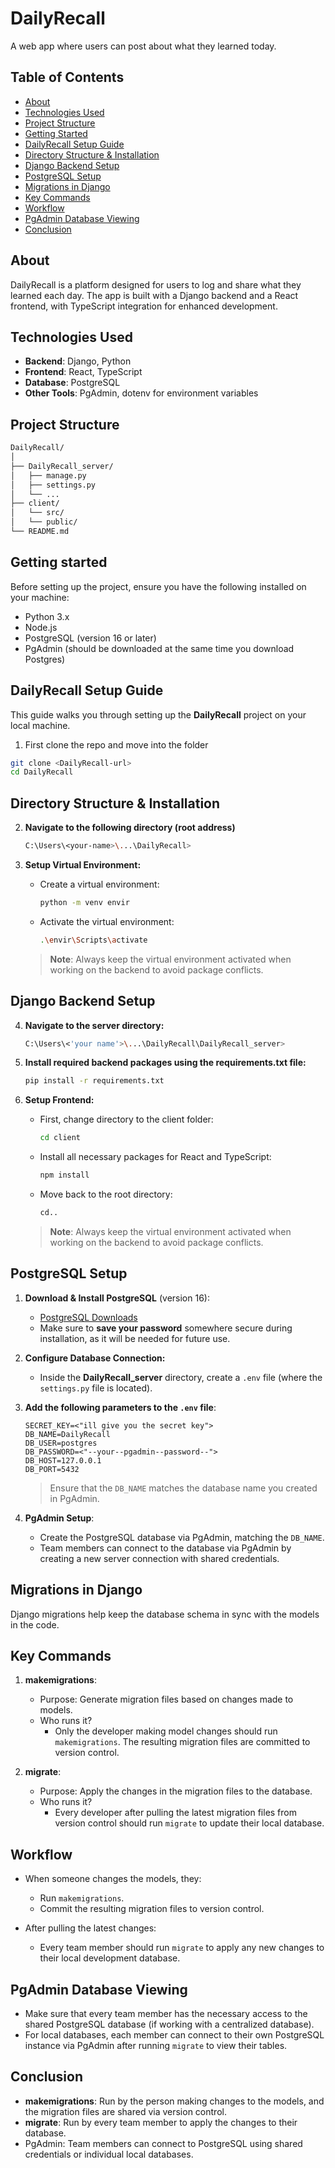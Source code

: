# DailyRecall

A web app where users can post about what they learned today.

## Table of Contents

- [About](#about)
- [Technologies Used](#technologies-used)
- [Project Structure](#project-structure)
- [Getting Started](#getting-started)
- [DailyRecall Setup Guide](#dailyrecall-setup-guide)
- [Directory Structure & Installation](#directory-structure-&-installation)
- [Django Backend Setup](#django-backend-setup)
- [PostgreSQL Setup](#postgreSQL-setup)
- [Migrations in Django](#migrations-in-django)
- [Key Commands](#key-commands)
- [Workflow](#workflow)
- [PgAdmin Database Viewing](#pgadmin-database-viewing)
- [Conclusion](#conclusion)

## About

DailyRecall is a platform designed for users to log and share what they learned each day. The app is built with a Django backend and a React frontend, with TypeScript integration for enhanced development.

## Technologies Used

- **Backend**: Django, Python
- **Frontend**: React, TypeScript
- **Database**: PostgreSQL
- **Other Tools**: PgAdmin, dotenv for environment variables

## Project Structure

```bash
DailyRecall/
│
├── DailyRecall_server/
│   ├── manage.py
│   ├── settings.py
│   └── ...
├── client/
│   └── src/
│   └── public/
└── README.md
```

## Getting started

Before setting up the project, ensure you have the following installed on your machine:

- Python 3.x
- Node.js
- PostgreSQL (version 16 or later)
- PgAdmin (should be downloaded at the same time you download Postgres)

## DailyRecall Setup Guide

This guide walks you through setting up the **DailyRecall** project on your local machine.

1. First clone the repo and move into the folder

```bash
git clone <DailyRecall-url>
cd DailyRecall
```

## Directory Structure & Installation

2. **Navigate to the following directory (root address)**

   ```bash
   C:\Users\<your-name>\...\DailyRecall>
   ```

3. **Setup Virtual Environment:**

   - Create a virtual environment:

     ```bash
     python -m venv envir
     ```

   - Activate the virtual environment:

     ```bash
     .\envir\Scripts\activate
     ```

   > **Note**: Always keep the virtual environment activated when working on the backend to avoid package conflicts.

## Django Backend Setup

4. **Navigate to the server directory:**

   ```bash
   C:\Users\<'your name'>\...\DailyRecall\DailyRecall_server>
   ```

5. **Install required backend packages using the requirements.txt file:**

   ```bash
   pip install -r requirements.txt
   ```

6. **Setup Frontend:**

   - First, change directory to the client folder:

     ```bash
     cd client
     ```

   - Install all necessary packages for React and TypeScript:

     ```bash
     npm install
     ```

   - Move back to the root directory:
     ```bash
     cd..
     ```

   > **Note**: Always keep the virtual environment activated when working on the backend to avoid package conflicts.

## PostgreSQL Setup

1. **Download & Install PostgreSQL** (version 16):

   - [PostgreSQL Downloads](https://www.postgresql.org/download/)
   - Make sure to **save your password** somewhere secure during installation, as it will be needed for future use.

2. **Configure Database Connection:**

   - Inside the **DailyRecall_server** directory, create a `.env` file (where the `settings.py` file is located).

3. **Add the following parameters to the `.env` file**:

   ```
   SECRET_KEY=<"ill give you the secret key">
   DB_NAME=DailyRecall
   DB_USER=postgres
   DB_PASSWORD=<"--your--pgadmin--password--">
   DB_HOST=127.0.0.1
   DB_PORT=5432
   ```

   > Ensure that the `DB_NAME` matches the database name you created in PgAdmin.

4. **PgAdmin Setup**:
   - Create the PostgreSQL database via PgAdmin, matching the `DB_NAME`.
   - Team members can connect to the database via PgAdmin by creating a new server connection with shared credentials.

## Migrations in Django

Django migrations help keep the database schema in sync with the models in the code.

## Key Commands

1. **makemigrations**:

   - Purpose: Generate migration files based on changes made to models.
   - Who runs it?
     - Only the developer making model changes should run `makemigrations`. The resulting migration files are committed to version control.

2. **migrate**:
   - Purpose: Apply the changes in the migration files to the database.
   - Who runs it?
     - Every developer after pulling the latest migration files from version control should run `migrate` to update their local database.

## Workflow

- When someone changes the models, they:

  - Run `makemigrations`.
  - Commit the resulting migration files to version control.

- After pulling the latest changes:
  - Every team member should run `migrate` to apply any new changes to their local development database.

## PgAdmin Database Viewing

- Make sure that every team member has the necessary access to the shared PostgreSQL database (if working with a centralized database).
- For local databases, each member can connect to their own PostgreSQL instance via PgAdmin after running `migrate` to view their tables.

## Conclusion

- **makemigrations**: Run by the person making changes to the models, and the migration files are shared via version control.
- **migrate**: Run by every team member to apply the changes to their database.
- PgAdmin: Team members can connect to PostgreSQL using shared credentials or individual local databases.
